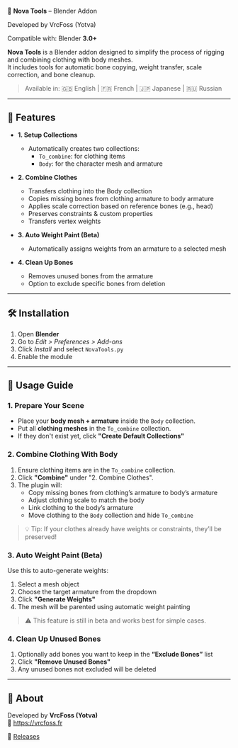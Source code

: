🧰 **Nova Tools** – Blender Addon

Developed by VrcFoss (Yotva)

Compatible with: Blender **3.0+**


**Nova Tools** is a Blender addon designed to simplify the process of rigging and combining clothing with body meshes.  
It includes tools for automatic bone copying, weight transfer, scale correction, and bone cleanup.

> Available in: 🇬🇧 English | 🇫🇷 French | 🇯🇵 Japanese | 🇷🇺 Russian

---

## 🔧 Features

- **1. Setup Collections**
  - Automatically creates two collections:
    - `To_combine`: for clothing items
    - `Body`: for the character mesh and armature

- **2. Combine Clothes**
  - Transfers clothing into the Body collection
  - Copies missing bones from clothing armature to body armature
  - Applies scale correction based on reference bones (e.g., head)
  - Preserves constraints & custom properties
  - Transfers vertex weights

- **3. Auto Weight Paint (Beta)**
  - Automatically assigns weights from an armature to a selected mesh

- **4. Clean Up Bones**
  - Removes unused bones from the armature
  - Option to exclude specific bones from deletion

---

## 🛠️ Installation

1. Open **Blender**
2. Go to *Edit > Preferences > Add-ons*
3. Click *Install* and select `NovaTools.py`
4. Enable the module

---

## 📖 Usage Guide

### 1. Prepare Your Scene

- Place your **body mesh + armature** inside the `Body` collection.
- Put all **clothing meshes** in the `To_combine` collection.
- If they don't exist yet, click **"Create Default Collections"**

### 2. Combine Clothing With Body

1. Ensure clothing items are in the `To_combine` collection.
2. Click **"Combine"** under "2. Combine Clothes".
3. The plugin will:
   - Copy missing bones from clothing’s armature to body’s armature
   - Adjust clothing scale to match the body
   - Link clothing to the body’s armature
   - Move clothing to the `Body` collection and hide `To_combine`

> 💡 Tip: If your clothes already have weights or constraints, they’ll be preserved!

### 3. Auto Weight Paint (Beta)

Use this to auto-generate weights:

1. Select a mesh object
2. Choose the target armature from the dropdown
3. Click **"Generate Weights"**
4. The mesh will be parented using automatic weight painting

> ⚠️ This feature is still in beta and works best for simple cases.

### 4. Clean Up Unused Bones

1. Optionally add bones you want to keep in the **“Exclude Bones”** list
2. Click **"Remove Unused Bones"**
3. Any unused bones not excluded will be deleted

---

## 💬 About

Developed by **VrcFoss (Yotva)**  
🔗 [https://vrcfoss.fr ](https://vrcfoss.fr)

🧰 [Releases](https://github.com/VrcFoss/NovaTools/releases)
    
